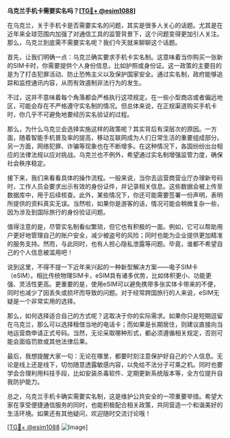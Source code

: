 **乌克兰手机卡需要实名吗？[[TG💪+ @esim1088](https://t.me/s/esim1088)]**

在乌克兰，关于手机卡是否需要实名的问题，其实是很多人关心的话题。尤其是在近年来全球范围内加强了对通信工具的监管背景下，这个问题变得更加引人关注。那么，乌克兰到底需不需要实名呢？我们今天就来聊聊这个话题。

首先，让我们明确一点：乌克兰确实要求手机卡实名制。这意味着当你购买一张新的SIM卡时，你需要提供个人身份信息，比如护照或身份证。这一政策的主要目的是为了打击犯罪活动、防止恐怖主义以及保护国家安全。通过实名制，政府能够追踪和监控通讯内容，从而有效遏制非法行为的发生。

不过，这并不意味着每个角落都会严格执行这项规定。在一些小型商店或者偏远地区，可能会存在不严格遵守实名制的情况。但总体来说，在正规渠道购买手机卡时，你几乎不可避免地要经历实名验证的过程。

那么，为什么乌克兰会选择实施这样的政策呢？其实背后有深层次的原因。一方面，随着智能手机普及率的提高，移动互联网成为人们日常生活的重要组成部分。另一方面，网络犯罪、诈骗等现象也在不断增多。在这种情况下，各国纷纷出台相应的法律法规以应对挑战。乌克兰也不例外，希望通过实名制增强监管力度，确保社会秩序稳定。

接下来，我们来看看具体的操作流程。一般来说，当你去运营商营业厅办理新号码时，工作人员会要求出示有效的身份证件，并记录相关信息。这些数据会被上传至数据库中，用于后续核查。此外，某些情况下，你还可能需要签署一份声明，表明所提供的资料真实无误。当然啦，如果你是游客的话，情况可能会稍微复杂一些，因为涉及到国际旅行的身份验证问题。

值得注意的是，尽管实名制看似繁琐，但它也有积极的一面。例如，它可以帮助用户更好地管理自己的账户安全，减少被盗号的风险；同时也能为企业提供更加精准的服务支持。然而，与此同时，也有人担心隐私泄露等问题。毕竟，谁都不希望自己的个人信息被滥用吧！

说到这里，不得不提一下近年来兴起的一种新型解决方案——电子SIM卡（eSIM）。相比传统物理SIM卡，eSIM具有诸多优势，比如体积更小、功能更强、灵活性更高。更重要的是，使用eSIM可以避免携带多张实体卡带来的不便，同时也减少了因丢失或损坏而导致的问题。对于经常跨国旅行的人来说，eSIM无疑是一个非常实用的选择。

那么，如何选择适合自己的方式呢？这取决于你的实际需求。如果你只是短期逗留在乌克兰，那么可以选择租借当地的电话卡；而如果是长期居住，则建议直接向当地运营商申请正式号码。当然，无论采取哪种形式，都必须遵循相关规定，否则可能会面临罚款或其他法律后果。

最后，我想提醒大家一句：无论在哪里，都要时刻注意保护好自己的个人信息。无论是线上还是线下，切勿随意透露敏感内容，以免给不法分子可乘之机。同时也要学会合理利用科技手段，比如安装杀毒软件、定期更新系统版本等，全方位提升自我防护能力。

总之，乌克兰手机卡确实需要实名制，这是维护公共安全的一项重要举措。希望大家在享受便捷通信服务的同时，也能积极配合相关政策，共同营造一个和谐美好的生活环境。如果还有其他疑问，欢迎随时交流讨论哦！

[[TG💪+ @esim1088](https://t.me/s/esim1088) ![Image](https://i.postimg.cc/4NQfJmqS/Snipaste-2025-05-13-00-14-12.png)]